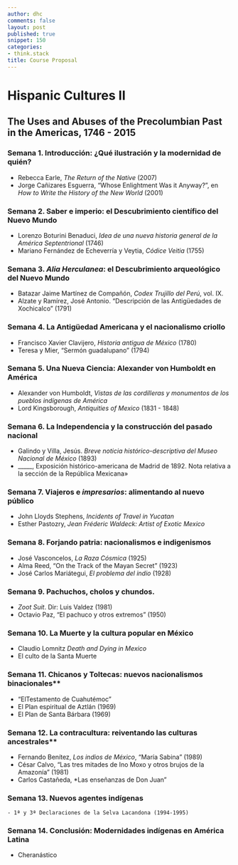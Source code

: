 ```yaml
---
author: dhc
comments: false
layout: post
published: true
snippet: 150
categories:
- think.stack
title: Course Proposal 
---
```

# Hispanic Cultures II
## The Uses and Abuses of the Precolumbian Past in the Americas, 1746 - 2015

### Semana 1. Introducción: ¿Qué ilustración y la modernidad de quién?

- Rebecca Earle, *The Return of the Native* (2007)
- Jorge Cañizares Esguerra, “Whose Enlightment Was it Anyway?”, en *How to Write the History of the New World* (2001) 

### Semana 2. Saber e imperio: el Descubrimiento científico del Nuevo Mundo

- Lorenzo Boturini Benaduci, *Idea de una nueva historia general de la América Septentrional* (1746)
- Mariano Fernández de Echeverría y Veytia, *Códice Veitia* (1755)
    
### Semana 3. *Alia Herculanea*: el Descubrimiento arqueológico del Nuevo Mundo
- Batazar Jaime Martínez de Compañón, *Codex Trujillo del Perú*, vol. IX.  
- Alzate y Ramírez, José Antonio. “Descripción de las Antigüedades de Xochicalco” (1791)
    
### Semana 4. La Antigüedad Americana y el nacionalismo criollo
- Francisco Xavier Clavijero, *Historia antigua de México* (1780)
- Teresa y Mier, “Sermón guadalupano” (1794)
    
### Semana 5. Una Nueva Ciencia: Alexander von Humboldt en América
-  Alexander von Humboldt, *Vistas de las cordilleras y monumentos de los pueblos indígenas de América*
-  Lord Kingsborough, *Antiquities of Mexico* (1831 - 1848)
    
### Semana 6. La Independencia y la construcción del pasado nacional
- Galindo y Villa, Jesús. *Breve noticia histórico-descriptiva del Museo Nacional de México* (1893)
- _____, Exposición histórico-americana de Madrid de 1892. Nota relativa a la sección de la República Mexicana»

### Semana 7. Viajeros e *impresarios*: alimentando al nuevo público
- John Lloyds Stephens, *Incidents of Travel in Yucatan* 
- Esther Pastozry, *Jean Fréderic Waldeck: Artist of Exotic Mexico* 

### Semana 8. Forjando patria: nacionalismos e indigenismos 
- José Vasconcelos, *La Raza Cósmica* (1925)
- Alma Reed, “On the Track of the Mayan Secret” (1923)
- José Carlos Mariátegui, *El problema del indio* (1928)


### Semana 9. Pachuchos, cholos y chundos.
- *Zoot Suit*. Dir: Luis Valdez (1981)
- Octavio Paz, “El pachuco y otros extremos” (1950)

### Semana 10. La Muerte y la cultura popular en México
- Claudio Lomnitz *Death and Dying in Mexico*
- El culto de la Santa Muerte
    
### Semana 11. Chicanos y Toltecas: nuevos nacionalismos binacionales**
- “ElTestamento de Cuahutémoc” 
- El Plan espiritual de Aztlán (1969)
- El Plan de Santa Bárbara (1969)

### Semana 12. La contracultura: reiventando las culturas ancestrales**
- Fernando Benítez, *Los indios de México*, “María Sabina” (1989)
- César Calvo, “Las tres mitades de Ino Moxo y otros brujos de la Amazonía” (1981)
- Carlos Castañeda, *Las enseñanzas de Don Juan”

### Semana 13. Nuevos agentes indígenas
    - 1ª y 3ª Declaraciones de la Selva Lacandona (1994-1995)
    
### Semana 14. Conclusión: Modernidades indígenas en América Latina
- Cheranástico
